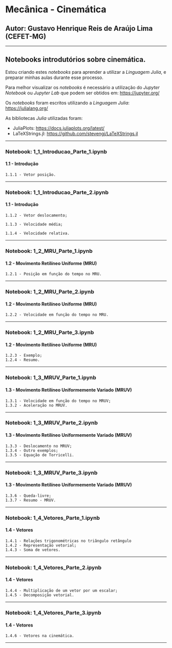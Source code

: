 # **Mecânica - Cinemática**

##  **Autor: Gustavo Henrique Reis de Araújo Lima (CEFET-MG)**

***
## Notebooks introdutórios sobre cinemática.

Estou criando estes *notebooks* para aprender a utilizar a *Linguagem Julia*, e preparar minhas aulas durante esse processo.

Para melhor visualizar os *notebooks* é necessário a utilização do *Jupyter Notebook* ou *Jupyter Lab* que podem ser obtidos em: https://jupyter.org/

Os *notebooks* foram escritos utilizando a *Linguagem Julia*: https://julialang.org/

As bibliotecas *Julia* utilizadas foram: 

* JuliaPlots: https://docs.juliaplots.org/latest/
* LaTeXStrings.jl: https://github.com/stevengj/LaTeXStrings.jl


***

### **Notebook: 1_1_Introducao_Parte_1.ipynb**

#### 1.1 - Introdução

    1.1.1 - Vetor posição. 

***
### **Notebook: 1_1_Introducao_Parte_2.ipynb**

#### 1.1 - Introdução
    
    1.1.2 - Vetor deslocamento; 

    1.1.3 - Velocidade média;
    
    1.1.4 - Velocidade relativa.

***
### **Notebook: 1_2_MRU_Parte_1.ipynb**

#### 1.2 - Movimento Retilíneo Uniforme (MRU)

    1.2.1 - Posição em função do tempo no MRU.

***
### **Notebook: 1_2_MRU_Parte_2.ipynb**
    
#### 1.2 - Movimento Retilíneo Uniforme (MRU)

    1.2.2 - Velocidade em função do tempo no MRU.

***
### **Notebook: 1_2_MRU_Parte_3.ipynb**

#### 1.2 - Movimento Retilíneo Uniforme (MRU)

    1.2.3 - Exemplo;
    1.2.4 - Resumo.

***
### **Notebook: 1_3_MRUV_Parte_1.ipynb**

#### 1.3 - Movimento Retilíneo Uniformemente Variado (MRUV)
    
    1.3.1 - Velocidade em função do tempo no MRUV;
    1.3.2 - Aceleração no MRUV.
    
***
### **Notebook: 1_3_MRUV_Parte_2.ipynb**

#### 1.3 - Movimento Retilíneo Uniformemente Variado (MRUV)
    
    1.3.3 - Deslocamento no MRUV;
    1.3.4 - Outro exemplos;
    1.3.5 - Equação de Torricelli.

***
### **Notebook: 1_3_MRUV_Parte_3.ipynb**

#### 1.3 - Movimento Retilíneo Uniformemente Variado (MRUV)
    
    1.3.6 - Queda-livre;
    1.3.7 - Resumo - MRUV.
***
### **Notebook: 1_4_Vetores_Parte_1.ipynb**

#### 1.4 - Vetores

    1.4.1 - Relações trigonométricas no triângulo retângulo
    1.4.2 - Representação vetorial;
    1.4.3 - Soma de vetores.
***
### **Notebook: 1_4_Vetores_Parte_2.ipynb**

#### 1.4 - Vetores

    1.4.4 - Multiplicação de um vetor por um escalar;
    1.4.5 - Decomposição vetorial.
***
### **Notebook: 1_4_Vetores_Parte_3.ipynb**

#### 1.4 - Vetores

    1.4.6 - Vetores na cinemática.
***
